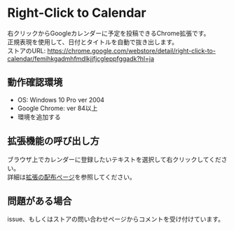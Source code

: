 # Right-Click to Calendar
右クリックからGoogleカレンダーに予定を投稿できるChrome拡張です。  
正規表現を使用して、日付とタイトルを自動で抜き出します。  
ストアのURL: https://chrome.google.com/webstore/detail/right-click-to-calendar/femihkgadmhfmdlkjjfjcgleppfggadk?hl=ja

## 動作確認環境
* OS: Windows 10 Pro ver 2004
* Google Chrome: ver 84以上
* 環境を追加する

## 拡張機能の呼び出し方
ブラウザ上でカレンダーに登録したいテキストを選択して右クリックしてください。  
詳細は[拡張の配布ページ](https://chrome.google.com/webstore/detail/right-click-to-calendar/femihkgadmhfmdlkjjfjcgleppfggadk?hl=ja)を参照してください。

## 問題がある場合
issue、もしくはストアの問い合わせページからコメントを受け付けています。
